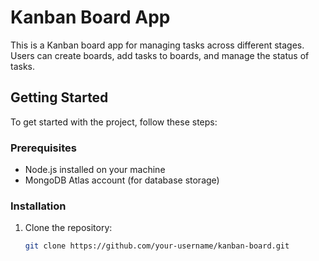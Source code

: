 # Kanban Board App

This is a Kanban board app for managing tasks across different stages. Users can create boards, add tasks to boards, and manage the status of tasks.

## Getting Started

To get started with the project, follow these steps:

### Prerequisites

- Node.js installed on your machine
- MongoDB Atlas account (for database storage)

### Installation

1. Clone the repository:

   ```bash
   git clone https://github.com/your-username/kanban-board.git



